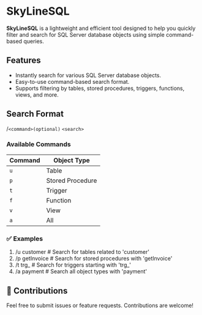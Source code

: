 # SkyLineSQL

**SkyLineSQL** is a lightweight and efficient tool designed to help you quickly filter and search for SQL Server database objects using simple command-based queries.

## Features

- Instantly search for various SQL Server database objects.
- Easy-to-use command-based search format.
- Supports filtering by tables, stored procedures, triggers, functions, views, and more.

## Search Format
/`<command>(optional)` `<search>`

### Available Commands

| Command | Object Type       |
|---------|-------------------|
| `u`     | Table             |
| `p`     | Stored Procedure  |
| `t`     | Trigger           |
| `f`     | Function          |
| `v`     | View              |
| `a`     | All               |

### ✅ Examples
1. /u customer      # Search for tables related to 'customer'
2. /p getInvoice    # Search for stored procedures with 'getInvoice'
3. /t trg_          # Search for triggers starting with 'trg_'
4. /a payment       # Search all object types with 'payment'

## 🤝 Contributions

Feel free to submit issues or feature requests. Contributions are welcome!
